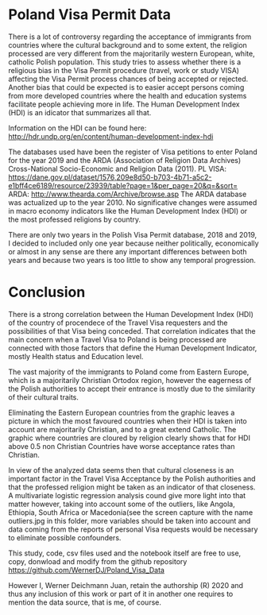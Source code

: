 # Poland Visa Permit Data
There is a lot of controversy regarding the acceptance of immigrants from countries where the cultural background and to some extent, the religion processed are very different from the majoritarily western European, white, catholic Polish population. 
This study tries to assess whether there is a religious bias in the Visa Permit procedure (travel, work or study VISA) affecting the Visa Permit process chances of being accepted or rejected.
Another bias that could be expected is to easier accept persons coming from more developed countries where the health and education systems facilitate people achieving more in life. The Human Development Index (HDI) is an idicator that summarizes all that. 

Information on the HDI can be found here:
http://hdr.undp.org/en/content/human-development-index-hdi

The databases used have been the register of Visa petitions to enter Poland for the year 2019 and the ARDA (Association of Religion Data Archives) Cross-National Socio-Economic and Religion Data (2011). 
PL VISA: https://dane.gov.pl/dataset/1576,209e8d50-b703-4b71-a5c2-e1bff4ce6189/resource/23939/table?page=1&per_page=20&q=&sort=
ARDA: http://www.thearda.com/Archive/browse.asp
The ARDA database was actualized up to the year 2010. No significative changes were assumed in macro economy indicators like the Human Development Index (HDI) or the most professed religions by country.

There are only two years in the Polish Visa Permit database, 2018 and 2019, I decided to included only one year because neither politically, economically or almost in any sense are there any important differences between both years and because two years is too little to show any temporal progression. 

# Conclusion

There is a strong correlation between the Human Development Index (HDI) of the country of procendece of the Travel Visa requesters and the possibilities of that Visa being conceded. That correlation indicates that the main concern when a Travel Visa to Poland is being processed are connected with those factors that define the Human Development Indicator, mostly Health status and Education level.

The vast majority of the immigrants to Poland come from Eastern Europe, which is a majoritarily Christian Ortodox region, however the eagerness of the Polish authorities to accept their entrance is mostly due to the similarity of their cultural traits.

Eliminating the Eastern European countries from the graphic leaves a picture in which the most favoured countries when their HDI is taken into account are majoritarily Christian, and to a great extend Catholic. The graphic where countries are cloured by religion clearly shows that for HDI above 0.5 non Christian Countries have worse acceptance rates than Christian. 

In view of the analyzed data seems then that cultural closeness is an important factor in the Travel Visa Acceptance by the Polish authorities and that the professed religion might be taken as an indicator of that closeness. 
A multivariate logistic regression analysis cound give more light into that matter however, taking into account some of the outliers, like Angola, Ethiopia, South Africa or Macedonia(see the screen capture with the name outliers.jpg in this folder, more variables should be taken into account and data coming from  the reports of personal Visa requests would be necessary to eliminate possible confounders.

This study, code, csv files used and the notebook itself are free to use, copy, donwload and modify from the github repository https://github.com/WernerDJ/Poland_Visa_Data

However I, Werner Deichmann Juan, retain the authorship (R) 2020 and thus any inclusion of this work or part of it in another one requires to mention the data source, that is me, of course.
